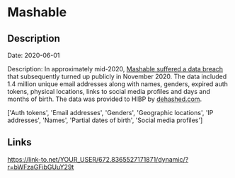 # Mashable

## Description

Date: 2020-06-01

Description:
In approximately mid-2020, <a href="https://portswigger.net/daily-swig/data-breach-at-mashable-leaks-users-nbsp-personal-information-online" target="_blank" rel="noopener">Mashable suffered a data breach</a> that subsequently turned up publicly in November 2020. The data included 1.4 million unique email addresses along with names, genders, expired auth tokens, physical locations, links to social media profiles and days and months of birth. The data was provided to HIBP by <a href="https://dehashed.com/" target="_blank" rel="noopener">dehashed.com</a>.


['Auth tokens', 'Email addresses', 'Genders', 'Geographic locations', 'IP addresses', 'Names', 'Partial dates of birth', 'Social media profiles']

## Links

https://link-to.net/YOUR_USER/672.8365527171871/dynamic/?r=bWFzaGFibGUuY29t